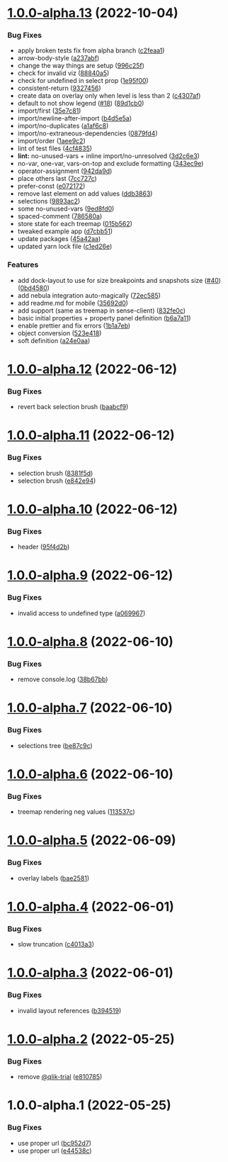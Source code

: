 # [1.0.0-alpha.13](https://github.com/qlik-oss/sn-treemap/compare/v1.0.0-alpha.12...v1.0.0-alpha.13) (2022-10-04)


### Bug Fixes

* apply broken tests fix from alpha branch ([c2feaa1](https://github.com/qlik-oss/sn-treemap/commit/c2feaa122038537a15063a4270c5a114646c8445))
* arrow-body-style ([a237abf](https://github.com/qlik-oss/sn-treemap/commit/a237abf78db06968b4c79715932277645e5ba0d6))
* change the way things are setup ([996c25f](https://github.com/qlik-oss/sn-treemap/commit/996c25f9eecf5e6b8ed5e080d51fac26c612b309))
* check for invalid viz ([88840a5](https://github.com/qlik-oss/sn-treemap/commit/88840a596f0592cc1a779e82ac12e11179975428))
* check for undefined in select prop ([1e95f00](https://github.com/qlik-oss/sn-treemap/commit/1e95f00e4002c9c18b631410d41dc4f285a968d5))
* consistent-return ([9327456](https://github.com/qlik-oss/sn-treemap/commit/93274563ebe8d2840506f8b086e3f73f739661bb))
* create data on overlay only when level is less than 2 ([c4307af](https://github.com/qlik-oss/sn-treemap/commit/c4307af8a5c7fead68ed7a4e01ae8cd653a8d978))
* default to not show legend ([#18](https://github.com/qlik-oss/sn-treemap/issues/18)) ([89d1cb0](https://github.com/qlik-oss/sn-treemap/commit/89d1cb020fff48e80f6f0b94925be9d9db7bca20))
* import/first ([35e7c81](https://github.com/qlik-oss/sn-treemap/commit/35e7c810fd232bc08b0432eede38668346445312))
* import/newline-after-import ([b4d5e5a](https://github.com/qlik-oss/sn-treemap/commit/b4d5e5abcdbd34415ee7a0b1e9a1f4bbe895b1d0))
* import/no-duplicates ([a1af6c8](https://github.com/qlik-oss/sn-treemap/commit/a1af6c8b8010f9351ac29fa27581bd47a685acfa))
* import/no-extraneous-dependencies ([0879fd4](https://github.com/qlik-oss/sn-treemap/commit/0879fd43e901b64887cbf861d02493c551e3ccab))
* import/order ([1aee9c2](https://github.com/qlik-oss/sn-treemap/commit/1aee9c2a7618e12db290943780b67a8bfec9a043))
* lint of test files ([4cf4835](https://github.com/qlik-oss/sn-treemap/commit/4cf48353ad4c236e9969ed377c14b6b0a2d05101))
* **lint:** no-unused-vars + inline import/no-unresolved ([3d2c6e3](https://github.com/qlik-oss/sn-treemap/commit/3d2c6e31e1803a015b72503daf2f3cb08122980f))
* no-var, one-var, vars-on-top and exclude formatting ([343ec9e](https://github.com/qlik-oss/sn-treemap/commit/343ec9ed7ff569e0584f2205b04d3042204ded0e))
* operator-assignment ([942da9d](https://github.com/qlik-oss/sn-treemap/commit/942da9d8f3c66c337d6d433c9fb264ab42789037))
* place others last ([7cc727c](https://github.com/qlik-oss/sn-treemap/commit/7cc727c8a23bdd154f276728e5aa731da6eabe48))
* prefer-const ([e072172](https://github.com/qlik-oss/sn-treemap/commit/e0721728037d403ab73b50f07beae8574f034cac))
* remove last element on add values ([ddb3863](https://github.com/qlik-oss/sn-treemap/commit/ddb386346670d9827c1be2cc662dd244412c0947))
* selections ([9893ac2](https://github.com/qlik-oss/sn-treemap/commit/9893ac2194c7bcede66315a57ccca0e80253a17d))
* some no-unused-vars ([9ed8fd0](https://github.com/qlik-oss/sn-treemap/commit/9ed8fd0b2f745fd958a9f8c3b96480e825e8c732))
* spaced-comment ([786580a](https://github.com/qlik-oss/sn-treemap/commit/786580a701f14463c6fcf74b32cb890eaa4c8b94))
* store state for each treemap ([015b562](https://github.com/qlik-oss/sn-treemap/commit/015b562a638c8a4f0e749d678e82942a1d324624))
* tweaked example app ([d7cbb51](https://github.com/qlik-oss/sn-treemap/commit/d7cbb5166ec5c373ab1d2ad3143c78d763c0f1a6))
* update packages ([45a42aa](https://github.com/qlik-oss/sn-treemap/commit/45a42aaf31b776eccc60d25014e8b02e1346d183))
* updated yarn lock file ([c1ed26e](https://github.com/qlik-oss/sn-treemap/commit/c1ed26e1dd18726e5a4e6762a1179393a41ba901))


### Features

* add dock-layout to use for size breakpoints and snapshots size ([#40](https://github.com/qlik-oss/sn-treemap/issues/40)) ([0bd4580](https://github.com/qlik-oss/sn-treemap/commit/0bd4580ebb79332b6a0013fe0fae5c3580a17dd0))
* add nebula integration auto-magically ([72ec585](https://github.com/qlik-oss/sn-treemap/commit/72ec58517c4b5cbb722f9883c0ef30ccb1f071ba))
* add readme.md for mobile ([35692d0](https://github.com/qlik-oss/sn-treemap/commit/35692d044a1188fdbdf1926f06f04743e9861768))
* add support (same as treemap in sense-client) ([832fe0c](https://github.com/qlik-oss/sn-treemap/commit/832fe0c495c73d5284cc99d44a59bcb5915184d3))
* basic initial properties + property panel definition ([b6a7a11](https://github.com/qlik-oss/sn-treemap/commit/b6a7a11828331abc7eb08b7eb34f64bd979ad200))
* enable prettier and fix errors ([1b1a7eb](https://github.com/qlik-oss/sn-treemap/commit/1b1a7eb19e8681f4e5bf2b5c63b21ca82f33fa12))
* object conversion ([523e418](https://github.com/qlik-oss/sn-treemap/commit/523e418af29fcd545965acc4b21d50bc7a69726f))
* soft definition ([a24e0aa](https://github.com/qlik-oss/sn-treemap/commit/a24e0aa61f6b34ec9cc942451ba376cbbccb928b))

# [1.0.0-alpha.12](https://github.com/qlik-oss/sn-treemap/compare/v1.0.0-alpha.11...v1.0.0-alpha.12) (2022-06-12)


### Bug Fixes

* revert back selection brush ([baabcf9](https://github.com/qlik-oss/sn-treemap/commit/baabcf941d524965a3faf435a6876609dc0dfc69))

# [1.0.0-alpha.11](https://github.com/qlik-oss/sn-treemap/compare/v1.0.0-alpha.10...v1.0.0-alpha.11) (2022-06-12)


### Bug Fixes

* selection brush ([8381f5d](https://github.com/qlik-oss/sn-treemap/commit/8381f5d8e6e6d60020ab20eb60ab94e877e5f0bc))
* selection brush ([e842e94](https://github.com/qlik-oss/sn-treemap/commit/e842e940365e1282906ec3cc263e888e0d559432))

# [1.0.0-alpha.10](https://github.com/qlik-oss/sn-treemap/compare/v1.0.0-alpha.9...v1.0.0-alpha.10) (2022-06-12)


### Bug Fixes

* header ([95f4d2b](https://github.com/qlik-oss/sn-treemap/commit/95f4d2b9d7c477f42ba9220292b6b6f4e762cead))

# [1.0.0-alpha.9](https://github.com/qlik-oss/sn-treemap/compare/v1.0.0-alpha.8...v1.0.0-alpha.9) (2022-06-12)


### Bug Fixes

* invalid access to undefined type ([a069967](https://github.com/qlik-oss/sn-treemap/commit/a069967a75b10c709dddc58c517a3079f62b26dc))

# [1.0.0-alpha.8](https://github.com/qlik-oss/sn-treemap/compare/v1.0.0-alpha.7...v1.0.0-alpha.8) (2022-06-10)


### Bug Fixes

* remove console.log ([38b67bb](https://github.com/qlik-oss/sn-treemap/commit/38b67bbc442f0929fca5c6373cc7a81f5fb55fa0))

# [1.0.0-alpha.7](https://github.com/qlik-oss/sn-treemap/compare/v1.0.0-alpha.6...v1.0.0-alpha.7) (2022-06-10)


### Bug Fixes

* selections tree ([be87c9c](https://github.com/qlik-oss/sn-treemap/commit/be87c9c30bb32f6f17374c36c1e3ced067615da2))

# [1.0.0-alpha.6](https://github.com/qlik-oss/sn-treemap/compare/v1.0.0-alpha.5...v1.0.0-alpha.6) (2022-06-10)


### Bug Fixes

* treemap rendering neg values ([113537c](https://github.com/qlik-oss/sn-treemap/commit/113537cad5060387f21ca1bcc75a33bba867098e))

# [1.0.0-alpha.5](https://github.com/qlik-oss/sn-treemap/compare/v1.0.0-alpha.4...v1.0.0-alpha.5) (2022-06-09)


### Bug Fixes

* overlay labels ([bae2581](https://github.com/qlik-oss/sn-treemap/commit/bae258169336272533bbde5217b32c56bb9ecaf0))

# [1.0.0-alpha.4](https://github.com/qlik-oss/sn-treemap/compare/v1.0.0-alpha.3...v1.0.0-alpha.4) (2022-06-01)


### Bug Fixes

* slow truncation ([c4013a3](https://github.com/qlik-oss/sn-treemap/commit/c4013a33e94a8a4b37520f65ce506275e47e1134))

# [1.0.0-alpha.3](https://github.com/qlik-oss/sn-treemap/compare/v1.0.0-alpha.2...v1.0.0-alpha.3) (2022-06-01)


### Bug Fixes

* invalid layout references ([b394519](https://github.com/qlik-oss/sn-treemap/commit/b3945199e682432040b8d832cf913214aaf54f6f))

# [1.0.0-alpha.2](https://github.com/qlik-oss/sn-treemap/compare/v1.0.0-alpha.1...v1.0.0-alpha.2) (2022-05-25)


### Bug Fixes

* remove [@qlik-trial](https://github.com/qlik-trial) ([e810785](https://github.com/qlik-oss/sn-treemap/commit/e810785c62d9c074e6e6b1d83f5c3d282af1529d))

# 1.0.0-alpha.1 (2022-05-25)


### Bug Fixes

* use proper url ([bc952d7](https://github.com/qlik-oss/sn-treemap/commit/bc952d7baa9c2e2ee22d80bd8e57a05df9d7b72d))
* use proper url ([e44538c](https://github.com/qlik-oss/sn-treemap/commit/e44538ce3bfea19975e58272d8e7c123ad16b547))
